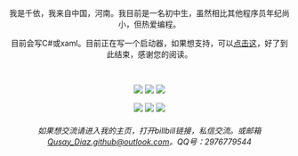 <div align="center">
  
我是千依，我来自中国，河南。我目前是一名初中生，虽然相比其他程序员年纪尚小，但热爱编程。

目前会写C#或xaml。目前正在写一个启动器，如果想支持，可以[点击这](/.code/ChmlFrp_WPF_Clienter)，好了到此结束，感谢您的阅读。

<div/>

<br/>

<p align = "center">
  <img src = "https://github-readme-stats.vercel.app/api?username=qianyiaz&show_icons=true&theme=tokyonight&line_height=28">
  <img src = "https://github-readme-stats.vercel.app/api/top-langs/?username=Qianyiaz&layout=donut&theme=radical&line_height=30">
  <img src ="https://streak-stats.demolab.com?user=Qianyiaz&theme=tokyonight&hide_border=%E7%9C%9F&locale=zh_Hans&mode=weekly&exclude_days=Mon&hide_longest_streak=true&line_height=20">
</p>

<p align="center">
<img src="https://img.shields.io/badge/-C sharp-black?style=flat-square&logo=c#"/>
<img src="https://img.shields.io/badge/-Git-black?style=flat-square&logo=git"/>
<img src="https://img.shields.io/badge/-GitHub-black?style=flat-square&logo=github"/>
</p>


###### 如果想交流请进入我的主页，打开billbill链接，私信交流。或邮箱<Qusay_Diaz.github@outlook.com>。QQ号：2976779544
